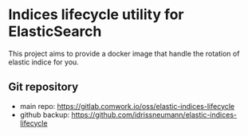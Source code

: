 # Indices lifecycle utility for ElasticSearch

This project aims to provide a docker image that handle the rotation of elastic indice for you.

## Git repository

* main repo: https://gitlab.comwork.io/oss/elastic-indices-lifecycle
* github backup: https://github.com/idrissneumann/elastic-indices-lifecycle
